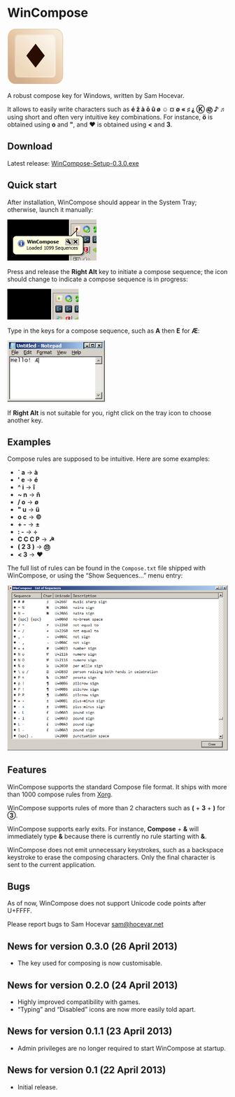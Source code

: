 ﻿WinCompose
==========

![Icon](/web/icon.png)

A robust compose key for Windows, written by Sam Hocevar.

It allows to easily write characters such as **é ž à ō û ø ☺ ¤
∅ « ♯ ⸘ Ⓚ ㊷ ♪ ♬** using short and often very intuitive key
combinations. For instance, **ö** is obtained using **o** and **"**, and
**♥** is obtained using **<** and **3**.

Download
--------

Latest release: [WinCompose-Setup-0.3.0.exe](/WinCompose-Setup-0.3.0.exe)

Quick start
-----------

After installation, WinCompose should appear in the System Tray;
otherwise, launch it manually:

![Quick Launch](/web/shot1.png)

Press and release the **Right Alt** key to initiate a compose sequence; the
icon should change to indicate a compose sequence is in progress:

![In Progress](/web/shot2.png)

Type in the keys for a compose sequence, such as **A** then **E** for **Æ**:

![In Progress](/web/shot3.png)

If **Right Alt** is not suitable for you, right click on the tray icon to
choose another key.

Examples
--------

Compose rules are supposed to be intuitive. Here are some examples:

 - **` a** → **à**
 - **' e** → **é**
 - **^ i** → **î**
 - **~ n** → **ñ**
 - **/ o** → **ø**
 - **" u** → **ü**
 - **o c** → **©**
 - **+ -** → **±**
 - **: -** → **÷**
 - **C C C P** → **☭**
 - **( 2 3 )** → **㉓**
 - **< 3** → **♥**

The full list of rules can be found in the `Compose.txt` file shipped with WinCompose,
or using the “Show Sequences…” menu entry:

![Sequence List](/web/shot4.png)

Features
--------

WinCompose supports the standard Compose file format. It ships with more than
1000 compose rules from [Xorg](http://www.x.org/wiki/).

WinCompose supports rules of more than 2 characters such as **(** + **3** + **)**
for **③**.

WinCompose supports early exits. For instance, **Compose** + **&** will
immediately type **&** because there is currently no rule starting with **&**.

WinCompose does not emit unnecessary keystrokes, such as a backspace keystroke
to erase the composing characters. Only the final character is sent to the
current application.

Bugs
----

As of now, WinCompose does not support Unicode code points after U+FFFF.

Please report bugs to Sam Hocevar <sam@hocevar.net>

News for version 0.3.0 (26 April 2013)
--------------------------------------
 - The key used for composing is now customisable.

News for version 0.2.0 (24 April 2013)
--------------------------------------
 - Highly improved compatibility with games.
 - “Typing” and “Disabled” icons are now more easily told apart.

News for version 0.1.1 (23 April 2013)
--------------------------------------
 - Admin privileges are no longer required to start WinCompose at startup.

News for version 0.1 (22 April 2013)
------------------------------------
 - Initial release.

